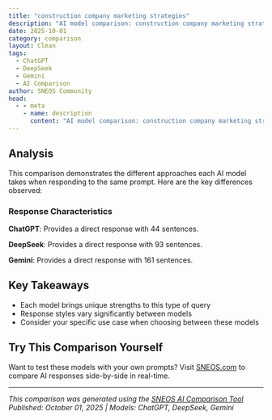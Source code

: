 ```yaml
---
title: "construction company marketing strategies"
description: "AI model comparison: construction company marketing strategies..."
date: 2025-10-01
category: comparison
layout: Clean
tags:
  - ChatGPT
  - DeepSeek
  - Gemini
  - AI Comparison
author: SNEOS Community
head:
  - - meta
    - name: description
      content: "AI model comparison: construction company marketing strategies..."
---
```


<ChatComparison
  title="construction company marketing strategies"
  prompt="construction company marketing strategies"
  :responses='{"ChatGPT": "Certainly! Here are several effective marketing strategies tailored for a construction company:\n\n### 1. Build a Professional Website\n- Showcase past projects with high-quality photos and videos.\n- Include client testimonials and case studies.\n- Provide detailed information about services offered.\n- Make it easy to contact you with clear calls-to-action (CTAs).\n\n### 2. Search Engine Optimization (SEO)\n- Optimize your website with keywords relevant to your services and location.\n- Create content such as blog posts about construction tips, trends, and project updates.\n- Ensure your site is mobile-friendly and loads quickly.\n\n### 3. Leverage Social Media\n- Share project progress, before-and-after photos, and company news on platforms like Instagram, LinkedIn, Facebook, and YouTube.\n- Engage with followers through comments and messages.\n- Use paid social media advertising targeting local demographics.\n\n### 4. Google My Business\n- Create and optimize your Google My Business profile.\n- Encourage satisfied clients to leave reviews.\n- Post updates and photos regularly to enhance local search visibility.\n\n### 5. Networking and Partnerships\n- Attend industry trade shows, local business events, and community gatherings.\n- Partner with architects, real estate agents, and suppliers for referrals.\n- Join local chambers of commerce or construction associations.\n\n### 6. Content Marketing\n- Publish useful content such as \u201CHow to choose a reliable contractor,\u201D or guides on remodeling and building.\n- Offer ebooks or downloadable checklists for prospective clients in exchange for their contact info.\n\n### 7. Email Marketing\n- Build an email list of past clients and potential leads.\n- Send regular newsletters with company updates, special offers, and industry news.\n- Use personalized messages to nurture client relationships.\n\n### 8. Advertising\n- Invest in targeted online ads (Google Ads) focused on your service area.\n- Use local newspapers, magazines, or trade publications.\n- Consider billboard or vehicle wrap advertising to enhance brand awareness.\n\n### 9. Offer Promotions and Referral Incentives\n- Provide discounts or specials for first-time clients or large projects.\n- Create a referral program rewarding clients who bring in new business.\n\n### 10. Showcase Certifications and Safety Records\n- Highlight industry certifications, licenses, and safety records to build trust.\n- Share awards or recognitions your company has received.\n\n### 11. Client Relationship Management (CRM)\n- Utilize a CRM system to track leads, follow-ups, and customer interactions.\n- Ensure timely communication and project updates to enhance client satisfaction.\n\n---\n\nImplementing a mix of these strategies will help establish your brand, attract new clients, and build long-term relationships in the construction industry. If you want, I can also help you create specific marketing content or campaigns.", "DeepSeek": "Of course. Here is a comprehensive guide to marketing strategies for construction companies, broken down from foundational principles to advanced tactics.\n\nThe key to successful construction marketing is blending traditional, trust-building methods with modern digital reach.\n\n### Part 1: The Foundation: Your Marketing Bedrock\n\nBefore spending a dime on ads, get these elements right. They are what you\u0027ll be marketing.\n\n**1. Define Your Niche \u0026 Unique Selling Proposition (USP)**\nYou can\u0027t be the best at everything. Specializing makes marketing infinitely easier.\n* **By Service:** Are you a custom home builder, a remodeler (kitchen/bathroom specialists?), a commercial contractor, or an industrial builder?\n* **By Client:** Do you serve luxury homeowners, first-time buyers, property developers, or corporations?\n* **By Style/Value:** Are you the \u0022eco-friendly builder,\u0022 the \u0022fastest project turnaround,\u0022 or the \u0022premium craftsmanship\u0022 company?\n* **Your USP:** This is your one-sentence answer to \u0022Why should I hire you over the competition?\u0022 (e.g., \u0022We deliver luxury kitchen remodels on time and on budget, guaranteed.\u0022)\n\n**2. Build a Powerful Online Presence**\nYour website and profiles are your digital storefront. 90% of clients will check you online before calling.\n\n* **Professional Website:**\n * **Mobile-First:** Must look and work perfectly on phones.\n * **Portfolio/Gallery:** High-quality photos and videos of your best work. **This is non-negotiable.**\n * **Clear Services:** Detail what you do and for whom.\n * **Testimonials:** Social proof is critical. Use client quotes, photos, and even video testimonials.\n * **Clear Call-to-Action (CTA):** \u0022Get a Free Quote,\u0022 \u0022Schedule a Consultation\u0022 \u2013 make it obvious.\n * **SEO Basics:** Optimize your site with keywords like \u0022[Your City] Custom Home Builder\u0022 or \u0022Bathroom Remodeler Near Me.\u0022\n\n* **Google Business Profile:**\n * This is **FREE** and essential for local SEO. Claim and optimize your profile.\n * Post regularly with project photos, offers, and updates.\n * Actively encourage and respond to reviews.\n\n* **Social Media Presence:**\n * **Facebook \u0026 Instagram** are best for visual industries like construction. Show off beautiful before-and-after photos, behind-the-scenes videos of the work in progress, and introduce your team.\n * **LinkedIn** is crucial for B2B and commercial contractors to connect with architects, developers, and suppliers.\n * **YouTube** is perfect for hosting walk-through videos, time-lapses of projects, and \u0022meet the team\u0022 content.\n\n---\n\n### Part 2: Core Marketing Strategies \u0026 Channels\n\n#### A. Digital Marketing Strategies\n\n1. **Search Engine Optimization (SEO):**\n * **Goal:** Get found when people search for \u0022builder near me.\u0022\n * **How:** Create content (blog posts) around questions your clients have: \u0022Cost of a Home Addition in [Your City],\u0022 \u0022Signs You Need a Kitchen Remodel,\u0022 \u0022Sustainable Building Materials Guide.\u0022\n * **Local SEO:** Ensure your company name, address, and phone number (NAP) are consistent everywhere online.\n\n2. **Pay-Per-Click (PPC) Advertising:**\n * **Google Ads:** Run search ads for high-intent keywords like \u0022custom home builder [City]\u0022 or \u0022bathroom renovation quote.\u0022 You only pay when someone clicks.\n * **Social Media Ads (Facebook/Instagram):** Excellent for targeting homeowners in specific neighborhoods, with specific income levels, or who have shown interest in home improvement. Great for brand awareness and lead generation.\n\n3. **Content Marketing \u0026 Email Nurturing:**\n * **Blog:** Establish yourself as an expert by writing helpful articles.\n * **Email Newsletter:** Collect emails from your website and past clients. Send them seasonal maintenance tips, project showcases, and special offers. This keeps you \u0022top of mind\u0022 for their next project or for referrals.\n\n#### B. Traditional \u0026 Relationship-Based Strategies\n\n1. **Networking \u0026 Partnerships (The Bread \u0026 Butter):**\n * **Build a Referral Network:** Form strong relationships with **architects, interior designers, real estate agents, and subcontractors.** They are your #1 source of qualified leads. Offer them a finder\u0027s fee or simply return the favor.\n * **Join Organizations:** Become a member of the local Home Builders Association (HBA), Chamber of Commerce, or BNI groups.\n\n2. **Word-of-Mouth \u0026 Referrals:**\n * **Deliver Exceptional Service:** Your best marketing is a thrilled client.\n * **Ask for Reviews:** After a successful project, politely ask clients to leave a review on Google or Facebook.\n * **Create a Referral Program:** Offer a small incentive (e.g., a $500 gift card) for clients who refer a new project to you.\n\n3. **Physical Marketing Materials:**\n * **Professional Branding:** Your trucks, signs, and employee uniforms should be clean, professional, and consistently branded. A job site sign is a free billboard.\n * **Brochures \u0026 Business Cards:** Have high-quality, professional materials to hand out at networking events or to potential clients.\n\n---\n\n### Part 3: Specialized \u0026 Advanced Tactics\n\n* **For High-End Custom Home Builders:**\n * Focus on stunning **photography and videography.** Hire a professional.\n * Get featured in local luxury lifestyle magazines or blogs.\n * Host open houses for architects and designers upon project completion.\n\n* **For Remodelers \u0026 Renovators:**\n * **Before-and-After Photos** are your most powerful tool. Use them everywhere.\n * Run targeted Facebook ads to people who live in older homes in affluent neighborhoods.\n * Offer free, no-obligation consultations to generate leads.\n\n* **For Commercial Contractors:**\n * Your \u0022clients\u0022 are other businesses. Your marketing should be more formal and relationship-driven.\n * **LinkedIn is key.** Connect with property managers, facility directors, and architects.\n * Develop detailed case studies showcasing how you solved a complex problem for a business client (e.g., \u0022How We Completed a Office Build-Out in 60 Days\u0022).\n * Bid on public and private projects through platforms like Dodge Data \u0026 Analytics or local bid services.\n\n---\n\n### Actionable Marketing Plan Template\n\n**Goal:** Generate 5 qualified leads per month for kitchen remodels.\n\n| Tactic | Channel | Action | Responsibility | Budget |\n| :--- | :--- | :--- | :--- | :--- |\n| **SEO** | Website/Blog | Publish 2 articles/month: \u0022Kitchen Trends 2024,\u0022 \u0022Cost of Quartz Countertops.\u0022 | Owner/Marketer | $0 (time) |\n| **Local SEO** | Google Profile | Update profile with 10 new project photos. Respond to all reviews. | Office Manager | $0 |\n| **PPC Ads** | Google Ads | Run ads for \u0022kitchen remodeler [City]\u0022 with a $500/month budget. | Marketer/Agency | $500/mo |\n| **Social Media** | Instagram/FB | Post 3x/week: 1 before/after, 1 team spotlight, 1 client testimonial video. | Owner/Team | $0 (time) |\n| **Networking** | In-Person | Attend 2 local HBA meetings per month. Connect with 5 new designers. | Owner | $100/mo (dues) |\n| **Referrals** | Client System | Implement a post-project email asking for a review and referral. | Office Manager | $0 |\n| **Materials** | Job Sites | Ensure every active job site has a clean, professional yard sign. | Crew Lead | $200 (one-time) |\n\nBy combining a strong foundation with a mix of digital and traditional tactics tailored to your specific niche, your construction company can build a powerful marketing engine that generates consistent, high-quality leads.", "Gemini": "Okay, let\u0027s break down effective marketing strategies for construction companies. We\u0027ll cover a range of approaches, from foundational elements to more advanced tactics, and tailor them to different types of construction businesses.\n\n**I. Foundational Elements (The Must-Haves)**\n\nThese are the cornerstones of any successful marketing effort. Without these in place, other strategies will be less effective.\n\n* **A. Define Your Target Audience \u0026 Niche:**\n\n * **Who are you trying to reach?** Be specific. Instead of \u0022homeowners,\u0022 think \u0022affluent homeowners in suburban areas looking for high-end renovations\u0022 or \u0022developers of multi-family housing projects.\u0022\n * **What\u0027s your niche?** Don\u0027t try to be everything to everyone. Focus on what you do best. Examples:\n * Luxury Home Building\n * Commercial Tenant Improvements\n * Sustainable/Green Construction\n * Historical Restoration\n * Specific types of infrastructure (bridges, roads, etc.)\n * Specialized industrial construction (e.g., cleanrooms, data centers)\n * **Why does this matter?** Knowing your target audience allows you to tailor your messaging, choose the right marketing channels, and allocate your budget effectively. Niche focus helps you stand out from the competition.\n\n* **B. Build a Professional Website:**\n\n * **Mobile-Friendly (Responsive):** Crucial! Many people will be viewing your site on their phones or tablets at job sites.\n * **Clear and Concise Messaging:** Immediately communicate what you do and who you serve.\n * **High-Quality Project Portfolio:** Showcase your best work with stunning photos and detailed descriptions. Include before-and-after shots where applicable.\n * **Client Testimonials:** Social proof is powerful. Get satisfied clients to provide written or video testimonials.\n * **Contact Information Prominently Displayed:** Make it easy for people to reach you (phone number, email, contact form).\n * **About Us Section:** Tell your company\u0027s story, highlight your experience, and showcase your team\u0027s expertise. Build trust.\n * **Blog (Optional but Recommended):** Share valuable insights, industry news, and project updates. This helps with SEO and positions you as a thought leader.\n * **Security (SSL Certificate):** Essential for trust and SEO ranking.\n * **Fast Loading Speed:** A slow website will drive visitors away.\n\n* **C. Search Engine Optimization (SEO):**\n\n * **Keyword Research:** Identify the keywords your target audience is using to search for construction services in your area. Tools like Google Keyword Planner, SEMrush, or Ahrefs can help.\n * **On-Page Optimization:** Optimize your website content with relevant keywords, meta descriptions, and title tags.\n * **Off-Page Optimization (Link Building):** Earn links from other reputable websites in your industry (e.g., supplier directories, industry associations, local business directories).\n * **Local SEO:**\n * **Google My Business (GMB) Profile:** Claim and optimize your GMB listing. This is critical for local search visibility. Include photos, business hours, services, and encourage reviews.\n * **Citations:** Ensure your business name, address, and phone number (NAP) are consistent across all online directories.\n * **Local Keywords:** Target location-based keywords (e.g., \u0022construction company [city name]\u0022).\n\n* **D. Branding:**\n\n * **Logo:** A professional and memorable logo is essential.\n * **Color Palette:** Choose colors that reflect your brand\u0027s personality and values.\n * **Font(s):** Use consistent fonts across all your marketing materials.\n * **Brand Voice:** Define the tone and style of your communication (e.g., professional, friendly, technical).\n * **Mission Statement:** Clearly articulate your company\u0027s purpose.\n * **Values:** Outline the principles that guide your business.\n * **Brand Guide:** Document your brand elements to ensure consistency.\n\n**II. Digital Marketing Strategies**\n\nThese strategies leverage online channels to reach your target audience.\n\n* **A. Content Marketing:**\n\n * **Blog Posts:** Write about topics that are relevant to your target audience. Examples:\n * \u0022Top 5 Considerations When Planning a Home Renovation\u0022\n * \u0022The Benefits of Sustainable Building Materials\u0022\n * \u0022How to Choose the Right Construction Company for Your Project\u0022\n * \u0022Construction Project Management Best Practices\u0022\n * **Case Studies:** Showcase successful projects and highlight the results you achieved for your clients.\n * **Ebooks/White Papers:** Offer in-depth guides on specific topics. These can be used to generate leads by requiring visitors to provide their contact information in exchange for the download.\n * **Infographics:** Visually present data and information in an engaging way.\n * **Videos:**\n * **Project Tours:** Walk viewers through completed projects.\n * **Client Testimonials:** Video testimonials are even more powerful than written ones.\n * **Behind-the-Scenes Footage:** Show the process of construction and highlight your team\u0027s expertise.\n * **Educational Videos:** Explain construction concepts or provide tips and advice.\n\n* **B. Social Media Marketing:**\n\n * **Choose the Right Platforms:** Focus on the platforms where your target audience spends their time. LinkedIn is generally good for commercial construction, while Facebook and Instagram can be effective for residential projects.\n * **Share Engaging Content:** Post photos and videos of your projects, share industry news, and engage with your followers.\n * **Run Targeted Ads:** Use social media advertising to reach specific demographics and interests.\n * **Respond to Comments and Messages:** Be responsive and build relationships with your followers.\n * **Run Contests and Giveaways:** Generate excitement and increase brand awareness.\n\n* **C. Pay-Per-Click (PPC) Advertising (Google Ads):**\n\n * **Targeted Keywords:** Bid on keywords that are relevant to your services and target audience.\n * **Compelling Ad Copy:** Write ads that are attention-grabbing and highlight your unique selling points.\n * **Landing Pages:** Direct traffic to dedicated landing pages that are optimized for conversions.\n * **Location Targeting:** Focus your ads on specific geographic areas.\n * **Remarketing:** Show ads to people who have previously visited your website.\n * **Conversion Tracking:** Track the performance of your ads and make adjustments as needed.\n\n* **D. Email Marketing:**\n\n * **Build an Email List:** Offer valuable content or incentives in exchange for email addresses.\n * **Segment Your List:** Divide your list into smaller groups based on their interests and demographics.\n * **Send Targeted Emails:** Send emails that are relevant to the specific needs of each segment.\n * **Newsletters:** Share company updates, project highlights, and industry news.\n * **Promotional Emails:** Promote special offers or new services.\n\n* **E. Online Directories \u0026 Review Sites:**\n\n * **Listings:** Ensure you have active and up-to-date listings on relevant directories like Yelp, Angie\u0027s List (now Angi), Houzz (for residential), HomeAdvisor, Better Business Bureau (BBB), and industry-specific directories.\n * **Reviews:** Actively solicit and manage reviews. Respond promptly and professionally to both positive and negative feedback. Positive reviews build trust and credibility.\n\n**III. Traditional Marketing Strategies**\n\nWhile digital marketing is essential, don\u0027t overlook the power of traditional methods.\n\n* **A. Networking:**\n\n * **Industry Events:** Attend trade shows, conferences, and industry meetings.\n * **Local Business Organizations:** Join your local Chamber of Commerce or other business groups.\n * **Referral Programs:** Encourage satisfied clients to refer new business to you.\n * **Strategic Partnerships:** Collaborate with other businesses in related industries (e.g., architects, interior designers, real estate agents).\n\n* **B. Public Relations (PR):**\n\n * **Press Releases:** Announce significant projects, awards, or company milestones.\n * **Media Outreach:** Build relationships with journalists and bloggers in your industry.\n * **Community Involvement:** Sponsor local events or support charitable causes.\n\n* **C. Print Advertising:**\n\n * **Local Newspapers and Magazines:** Consider advertising in publications that are read by your target audience.\n * **Trade Publications:** Advertise in magazines and journals that are read by professionals in the construction industry.\n\n* **D. Signage:**\n\n * **Job Site Signage:** Place signs at your job sites to promote your company.\n * **Vehicle Signage:** Wrap your company vehicles with your logo and contact information.\n\n* **E. Direct Mail:**\n\n * **Targeted Mailings:** Send postcards or brochures to specific demographics or geographic areas.\n\n**IV. Measuring and Analyzing Results**\n\n* **A. Key Performance Indicators (KPIs):**\n\n * **Website Traffic:** Track the number of visitors to your website, bounce rate, and time on site.\n * **Lead Generation:** Measure the number of leads you generate through your website, social media, and other channels.\n * **Conversion Rate:** Track the percentage of leads that convert into paying customers.\n * **Cost Per Lead (CPL):** Calculate the cost of acquiring each lead.\n * **Return on Investment (ROI):** Measure the profitability of your marketing campaigns.\n * **Social Media Engagement:** Track likes, shares, comments, and other engagement metrics.\n * **Search Engine Rankings:** Monitor your website\u0027s ranking for relevant keywords.\n\n* **B. Analytics Tools:**\n\n * **Google Analytics:** Track website traffic, user behavior, and conversions.\n * **Google Search Console:** Monitor your website\u0027s performance in Google search results.\n * **Social Media Analytics:** Use the analytics tools provided by each social media platform.\n * **CRM (Customer Relationship Management) Software:** Track your sales pipeline and manage customer interactions.\n\n* **C. Regular Reporting and Analysis:**\n\n * **Track your KPIs on a regular basis.**\n * **Analyze your results to identify what\u0027s working and what\u0027s not.**\n * **Make adjustments to your marketing strategies as needed.**\n\n**V. Key Considerations for Different Types of Construction Companies:**\n\n* **Residential Construction (Home Builders, Renovators):**\n * **Visual Appeal is Critical:** Focus on high-quality photography and video.\n * **Emphasize Trust and Relationships:** Homeowners are making a significant investment and want to work with someone they trust.\n * **Online Reviews are Paramount:** Actively manage your online reputation.\n * **Houzz and Pinterest are Important Platforms:** These platforms are popular with homeowners looking for design inspiration.\n* **Commercial Construction (General Contractors, Subcontractors):**\n * **Focus on Expertise and Experience:** Highlight your capabilities and track record.\n * **LinkedIn is a Key Platform:** Connect with architects, developers, and other industry professionals.\n * **Case Studies are Essential:** Showcase your successful projects and the results you achieved.\n * **Safety and Compliance are Important:** Emphasize your commitment to safety and adherence to regulations.\n* **Specialty Contractors (e.g., Electrical, Plumbing, HVAC):**\n * **Local SEO is Crucial:** Focus on ranking for local search terms.\n * **Emergency Services:** If you offer emergency services, make sure this is prominently displayed on your website and in your advertising.\n * **Customer Service is Key:** Provide excellent customer service to build loyalty and generate referrals.\n\n**VI. Emerging Trends:**\n\n* **A. Augmented Reality (AR) and Virtual Reality (VR):** Allow potential clients to visualize projects before construction begins. Imagine a homeowner being able to \u0022walk through\u0022 a renovated kitchen before any work is done!\n* **B. Drone Photography and Videography:** Capture stunning aerial views of construction sites and completed projects.\n* **C. AI-Powered Marketing:** Use AI to personalize your marketing messages, optimize your ad campaigns, and predict customer behavior.\n* **D. Sustainability and Green Building:** Promote your commitment to sustainable building practices and highlight your expertise in green building technologies.\n\n**In conclusion, a successful construction company marketing strategy requires a comprehensive approach that combines foundational elements, digital marketing tactics, and traditional methods. By understanding your target audience, defining your niche, and consistently delivering high-quality work, you can build a strong brand and attract new customers.**\n\nRemember to regularly review and adapt your marketing strategy as the industry and technology evolve. Good luck!\n"}' 
  published-date="19:21"
/>

## Analysis

This comparison demonstrates the different approaches each AI model takes when responding to the same prompt. Here are the key differences observed:

### Response Characteristics

**ChatGPT**: Provides a direct response with 44 sentences. 

**DeepSeek**: Provides a direct response with 93 sentences. 

**Gemini**: Provides a direct response with 161 sentences. 

## Key Takeaways

- Each model brings unique strengths to this type of query
- Response styles vary significantly between models
- Consider your specific use case when choosing between these models

## Try This Comparison Yourself

Want to test these models with your own prompts? Visit [SNEOS.com](https://sneos.com) to compare AI responses side-by-side in real-time.

---

*This comparison was generated using the [SNEOS AI Comparison Tool](https://sneos.com)*
*Published: October 01, 2025 | Models: ChatGPT, DeepSeek, Gemini*
